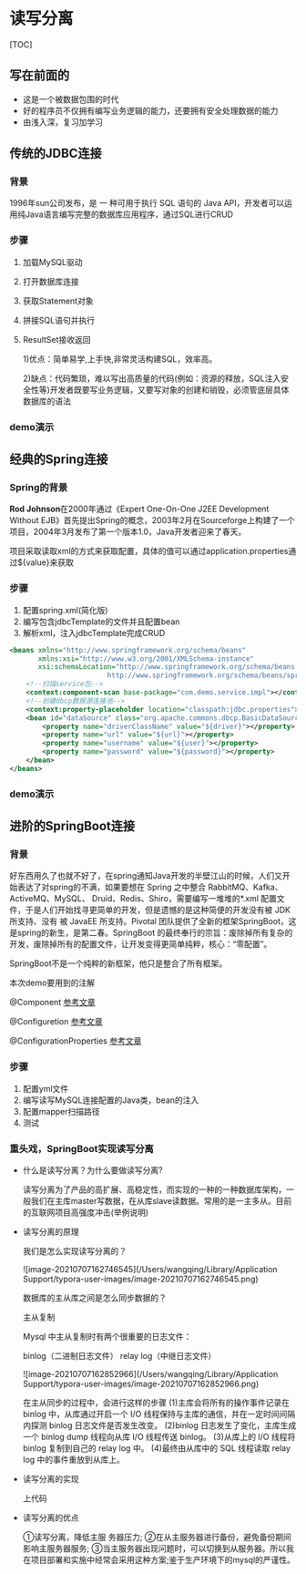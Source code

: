 # 读写分离

[TOC]

## 写在前面的

- 这是一个被数据包围的时代
- 好的程序员不仅拥有编写业务逻辑的能力，还要拥有安全处理数据的能力
- 由浅入深，复习加学习

## 传统的JDBC连接

### 背景

1996年sun公司发布，是 一 种可用于执行 SQL 语句的 Java API，开发者可以运用纯Java语言编写完整的数据库应用程序，通过SQL进行CRUD

### 步骤

1. 加载MySQL驱动

2. 打开数据库连接

3. 获取Statement对象

4. 拼接SQL语句并执行

5. ResultSet接收返回

   1)优点：简单易学,上手快,非常灵活构建SQL，效率高。

   2)缺点：代码繁琐，难以写出高质量的代码(例如：资源的释放，SQL注入安全性等)开发者既要写业务逻辑，又要写对象的创建和销毁，必须管底层具体数据库的语法

### demo演示

## 经典的Spring连接

### Spring的背景

**Rod Johnson**在2000年通过《Expert One-On-One J2EE Development Without EJB》首先提出Spring的概念，2003年2月在Sourceforge上构建了一个项目，2004年3月发布了第一个版本1.0，Java开发者迎来了春天。

项目采取读取xml的方式来获取配置，具体的值可以通过application.properties通过${value}来获取

### 步骤

1. 配置spring.xml(简化版)
2. 编写包含jdbcTemplate的文件并且配置bean
3. 解析xml，注入jdbcTemplate完成CRUD

```xml
<beans xmlns="http://www.springframework.org/schema/beans"
       xmlns:xsi="http://www.w3.org/2001/XMLSchema-instance"
       xsi:schemaLocation="http://www.springframework.org/schema/beans
                        http://www.springframework.org/schema/beans/spring-beans.xsd">
    <!--扫描service包-->
    <context:component-scan base-package="com.demo.service.impl"></context:component-scan>
    <!--创建dbcp数据源连接池-->
    <context:property-placeholder location="classpath:jdbc.properties"></context:property-placeholder>
    <bean id="dataSource" class="org.apache.commons.dbcp.BasicDataSource">
        <property name="driverClassName" value="${driver}"></property>
        <property name="url" value="${url}"></property>
        <property name="username" value="${user}"></property>
        <property name="password" value="${password}"></property>
    </bean>
</beans>
```

### demo演示

## 进阶的SpringBoot连接

### 背景

好东西用久了也就不好了，在spring通知Java开发的半壁江山的时候，人们又开始表达了对spring的不满，如果要想在 Spring 之中整合 RabbitMQ、Kafka、ActiveMQ、MySQL、 Druid、Redis、Shiro，需要编写一堆堆的*.xml 配置文件，于是人们开始找寻更简单的开发，但是遗憾的是这种简便的开发没有被 JDK 所支持、没有 被 JavaEE 所支持。Pivotal 团队提供了全新的框架SpringBoot，这是spring的新生，是第二春。SpringBoot 的最终奉行的宗旨：废除掉所有复杂的开发，废除掉所有的配置文件，让开发变得更简单纯粹，核心：“零配置”。

SpringBoot不是一个纯粹的新框架，他只是整合了所有框架。

本次demo要用到的注解

@Component [参考文章](https://blog.csdn.net/StreamlineWq/article/details/112570612)

@Configuretion [参考文章](https://blog.csdn.net/StreamlineWq/article/details/112546214)

@ConfigurationProperties [参考文章](https://blog.csdn.net/StreamlineWq/article/details/112577592)

### 步骤

1. 配置yml文件
2. 编写读写MySQL连接配置的Java类，bean的注入
3. 配置mapper扫描路径
4. 测试

### 重头戏，SpringBoot实现读写分离

- 什么是读写分离？为什么要做读写分离?

  读写分离为了产品的高扩展、高稳定性，而实现的一种的一种数据库架构，一般我们在主库master写数据，在从库slave读数据。常用的是一主多从。目前的互联网项目高强度冲击(举例说明)

- 读写分离的原理

  我们是怎么实现读写分离的？

  ![image-20210707162746545](/Users/wangqing/Library/Application Support/typora-user-images/image-20210707162746545.png)

  数据库的主从库之间是怎么同步数据的？

  主从复制

  Mysql 中主从复制时有两个很重要的日志文件：

  binlog（二进制日志文件）
  relay log（中继日志文件）

  ![image-20210707162852966](/Users/wangqing/Library/Application Support/typora-user-images/image-20210707162852966.png)

  在主从同步的过程中，会进行这样的步骤
  (1)主库会将所有的操作事件记录在 binlog 中，从库通过开启一个 I/O 线程保持与主库的通信，并在一定时间间隔内探测 binlog 日志文件是否发生改变。
  (2)binlog 日志发生了变化，主库生成一个 binlog dump 线程向从库 I/O 线程传送 binlog。
  (3)从库上的 I/O 线程将 binlog 复制到自己的 relay log 中。
  (4)最终由从库中的 SQL 线程读取 relay log 中的事件重放到从库上。

- 读写分离的实现

  上代码

- 读写分离的优点

  ①读写分离，降低主服 务器压力;
  ②在从主服务器进行备份，避免备份期间影响主服务器服务;
  ③当主服务器出现问题时，可以切换到从服务器。所以我在项目部署和实施中经常会采用这种方案;鉴于生产环境下的mysql的严谨性。

